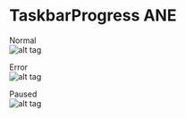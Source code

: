  # TaskbarProgress ANE

Normal  
![alt tag](https://raw.githubusercontent.com/tuarua/TaskbarProgressANE/master/screenshots/capture-normal.png)

Error   
![alt tag](https://raw.githubusercontent.com/tuarua/TaskbarProgressANE/master/screenshots/capture-error.png)

Paused   
![alt tag](https://raw.githubusercontent.com/tuarua/TaskbarProgressANE/master/screenshots/capture-paused.png)
